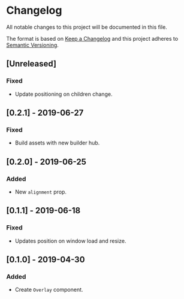 # Changelog

All notable changes to this project will be documented in this file.

The format is based on [Keep a Changelog](http://keepachangelog.com/en/1.0.0/)
and this project adheres to [Semantic Versioning](http://semver.org/spec/v2.0.0.html).

## [Unreleased]
### Fixed
- Update positioning on children change.

## [0.2.1] - 2019-06-27
### Fixed
- Build assets with new builder hub.

## [0.2.0] - 2019-06-25
### Added
- New `alignment` prop.

## [0.1.1] - 2019-06-18
### Fixed
- Updates position on window load and resize.

## [0.1.0] - 2019-04-30

### Added
- Create `Overlay` component.
